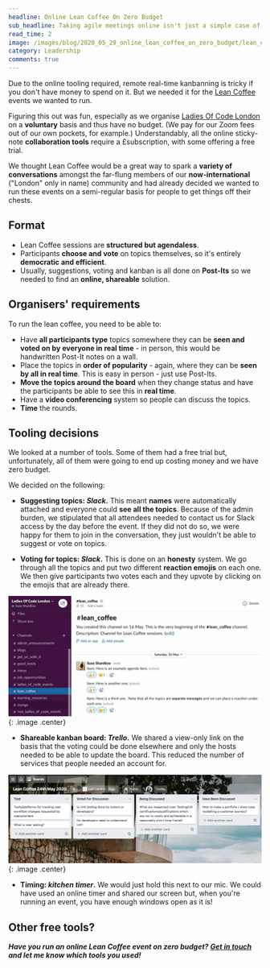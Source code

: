 ```yaml
---
headline: Online Lean Coffee On Zero Budget
sub_headline: Taking agile meetings online isn't just a simple case of opening a Zoom call.
read_time: 2
image: /images/blog/2020_05_29_online_lean_coffee_on_zero_budget/lean_coffee_trello_cover.jpg
category: Leadership
comments: true
---
```


Due to the online tooling required, remote real-time kanbanning is tricky if you don't have money to spend on it.  But we needed it for the [Lean Coffee](https://www.meetup.com/Ladies-of-Code-UK/events/270677983/) events we wanted to run.

Figuring this out was fun, especially as we organise [Ladies Of Code London](https://www.meetup.com/Ladies-of-Code-UK) on a **voluntary** basis and thus have no budget.  (We pay for our Zoom fees out of our own pockets, for example.)  Understandably, all the online sticky-note **collaboration tools** require a £subscription, with some offering a free trial.

We thought Lean Coffee would be a great way to spark a **variety of conversations** amongst the far-flung members of our **now-international** ("London" only in name) community and had already decided we wanted to run these events on a semi-regular basis for people to get things off their chests.

## Format

* Lean Coffee sessions are **structured but agendaless**.
* Participants **choose and vote** on topics themselves, so it's entirely **democratic and efficient**.
* Usually, suggestions, voting and kanban is all done on **Post-Its** so we needed to find an **online, shareable** solution.

## Organisers' requirements

To run the lean coffee, you need to be able to:

* Have **all participants type** topics somewhere they can be **seen and voted on by everyone in real time** - in person, this would be handwritten Post-It notes on a wall.
* Place the topics in **order of popularity** - again, where they can be **seen by all in real time**.  This is easy in person - just use Post-Its.
* **Move the topics around the board** when they change status and have the participants be able to see this in **real time**.
* Have a **video conferencing** system so people can discuss the topics.
* **Time** the rounds.

## Tooling decisions

We looked at a number of tools.  Some of them had a free trial but, unfortunately, all of them were going to end up costing money and we have zero budget.

We decided on the following:

* **Suggesting topics: *Slack*.**  This meant **names** were automatically attached and everyone could **see all the topics**.  Because of the admin burden, we stipulated that all attendees needed to contact us for Slack access by the day before the event.  If they did not do so, we were happy for them to join in the conversation, they just wouldn't be able to suggest or vote on topics.

* **Voting for topics: *Slack*.**  This is done on an **honesty** system.  We go through all the topics and put two different **reaction emojis** on each one.  We then give participants two votes each and they upvote by clicking on the emojis that are already there.

![image](/images/blog/2020_05_29_online_lean_coffee_on_zero_budget/lean_coffee_slack.jpg){: .image .center}

* **Shareable kanban board: *Trello*.**  We shared a view-only link on the basis that the voting could be done elsewhere and only the hosts needed to be able to update the board.  This reduced the number of services that people needed an account for.

![image](/images/blog/2020_05_29_online_lean_coffee_on_zero_budget/lean_coffee_trello.jpg){: .image .center}

* **Timing: *kitchen timer*.** We would just hold this next to our mic.  We could have used an online timer and shared our screen but, when you're running an event, you have enough windows open as it is!

## Other free tools?

***Have you run an online Lean Coffee event on zero budget?  [Get in touch](https://twitter.com/SuzeShardlow) and let me know which tools you used!***
